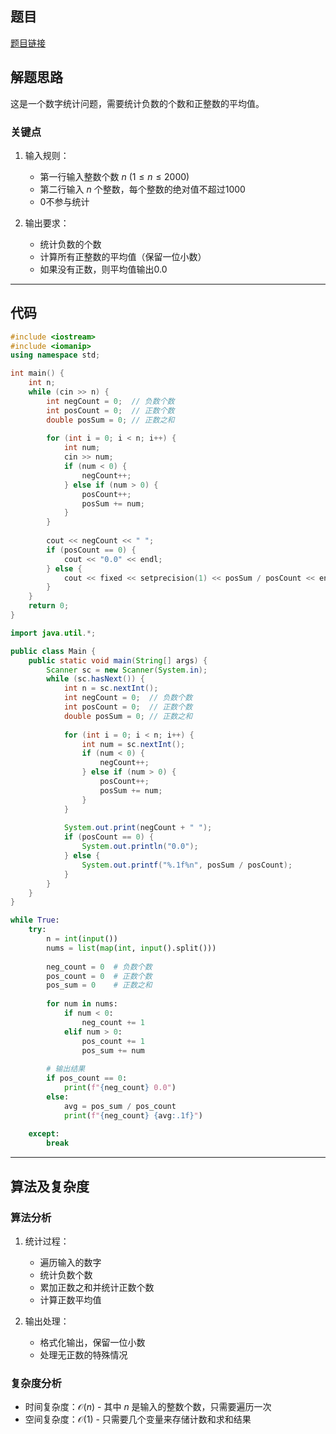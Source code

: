 ## 题目
[题目链接](https://www.nowcoder.com/practice/6abde6ffcc354ea1a8333836bd6876b8?tpId=37&tqId=36921&sourceUrl=/exam/oj&channenl=wgithub&fromPut=wgithub)

## 解题思路

这是一个数字统计问题，需要统计负数的个数和正整数的平均值。

### 关键点
1. 输入规则：
   - 第一行输入整数个数 $n$ ($1 \leq n \leq 2000$)
   - 第二行输入 $n$ 个整数，每个整数的绝对值不超过1000
   - 0不参与统计

2. 输出要求：
   - 统计负数的个数
   - 计算所有正整数的平均值（保留一位小数）
   - 如果没有正数，则平均值输出0.0

---

## 代码

```cpp []
#include <iostream>
#include <iomanip>
using namespace std;

int main() {
    int n;
    while (cin >> n) {
        int negCount = 0;  // 负数个数
        int posCount = 0;  // 正数个数
        double posSum = 0; // 正数之和
        
        for (int i = 0; i < n; i++) {
            int num;
            cin >> num;
            if (num < 0) {
                negCount++;
            } else if (num > 0) {
                posCount++;
                posSum += num;
            }
        }
        
        cout << negCount << " ";
        if (posCount == 0) {
            cout << "0.0" << endl;
        } else {
            cout << fixed << setprecision(1) << posSum / posCount << endl;
        }
    }
    return 0;
}
```

```java []
import java.util.*;

public class Main {
    public static void main(String[] args) {
        Scanner sc = new Scanner(System.in);
        while (sc.hasNext()) {
            int n = sc.nextInt();
            int negCount = 0;  // 负数个数
            int posCount = 0;  // 正数个数
            double posSum = 0; // 正数之和
            
            for (int i = 0; i < n; i++) {
                int num = sc.nextInt();
                if (num < 0) {
                    negCount++;
                } else if (num > 0) {
                    posCount++;
                    posSum += num;
                }
            }
            
            System.out.print(negCount + " ");
            if (posCount == 0) {
                System.out.println("0.0");
            } else {
                System.out.printf("%.1f%n", posSum / posCount);
            }
        }
    }
}
```

```python []
while True:
    try:
        n = int(input())
        nums = list(map(int, input().split()))
        
        neg_count = 0  # 负数个数
        pos_count = 0  # 正数个数
        pos_sum = 0    # 正数之和
        
        for num in nums:
            if num < 0:
                neg_count += 1
            elif num > 0:
                pos_count += 1
                pos_sum += num
        
        # 输出结果
        if pos_count == 0:
            print(f"{neg_count} 0.0")
        else:
            avg = pos_sum / pos_count
            print(f"{neg_count} {avg:.1f}")
            
    except:
        break
```

---

## 算法及复杂度

### 算法分析
1. 统计过程：
   - 遍历输入的数字
   - 统计负数个数
   - 累加正数之和并统计正数个数
   - 计算正数平均值

2. 输出处理：
   - 格式化输出，保留一位小数
   - 处理无正数的特殊情况

### 复杂度分析
- 时间复杂度：$\mathcal{O}(n)$ - 其中 $n$ 是输入的整数个数，只需要遍历一次
- 空间复杂度：$\mathcal{O}(1)$ - 只需要几个变量来存储计数和求和结果
